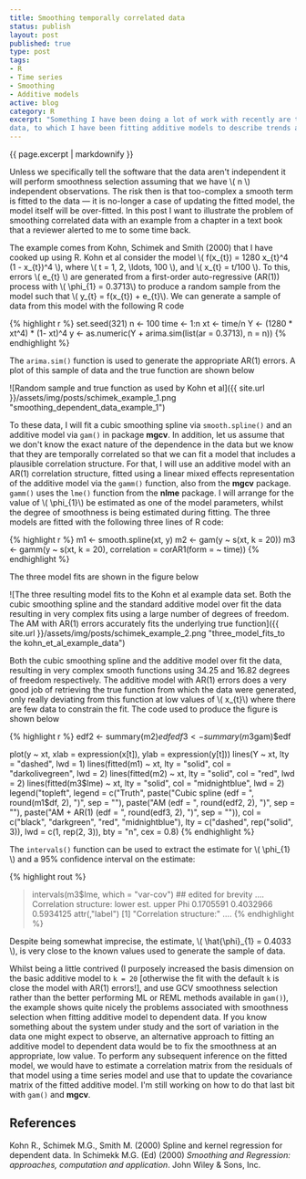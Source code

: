 ```yaml
--- 
title: Smoothing temporally correlated data
status: publish
layout: post
published: true
type: post
tags: 
- R
- Time series
- Smoothing
- Additive models
active: blog
category: R
excerpt: "Something I have been doing a lot of work with recently are time series
data, to which I have been fitting additive models to describe trends and other features of the data. When modelling temporally dependent data, we often need to adjust our fitted models to account for the lack of independence in the model residuals. When smoothing such data, however, there is an additional problem that needs to be addressed when we are determining the complexity of the fitted smooths as part of the model fit."
---
```


{{ page.excerpt | markdownify  }}

Unless we specifically tell the software that the data aren't independent it will perform smoothness selection assuming that we have \\( n \\) independent observations. The risk then is that too-complex a smooth term is fitted to the data &mdash; it is no-longer a case of updating the fitted model, the model itself will be over-fitted. In this post I want to illustrate the problem of smoothing correlated data with an example from a chapter in a text book that a reviewer alerted to me to some time back.

The example comes from Kohn, Schimek and Smith (2000) that I have cooked up using R. Kohn et al consider the model \\( f(x\_{t}) = 1280 x\_{t}\^4 (1 - x\_{t})\^4 \\), where \\( t = 1, 2, \\ldots, 100 \\), and \\( x\_{t} = t/100 \\). To this, errors \\( e\_{t} \\) are generated from a first-order auto-regressive (AR(1)) process with \\( \\phi\_{1} = 0.3713\\) to produce a random sample from the model such that \\( y\_{t} = f(x\_{t}) + e\_{t}\\). We can generate a sample of data from this model with the following R code

{% highlight r %}
set.seed(321)
n <- 100
time <- 1:n
xt <- time/n
Y <- (1280 * xt^4) * (1- xt)^4
y <- as.numeric(Y + arima.sim(list(ar = 0.3713), n = n))
{% endhighlight %}

The `arima.sim()` function is used to generate the appropriate AR(1) errors. A plot of this sample of data and the true function are shown below

![Random sample and true function as used by Kohn et al]({{ site.url }}/assets/img/posts/schimek_example_1.png "smoothing_dependent_data_example_1")

To these data, I will fit a cubic smoothing spline via `smooth.spline()` and an additive model via `gam()` in package **mgcv**. In addition, let us assume that we don't know the exact nature of the dependence in the data but we know that they are temporally correlated so that we can fit a model that includes a plausible correlation structure. For that, I will use an additive model with an AR(1) correlation structure, fitted using a linear mixed effects representation of the additive model via the `gamm()` function, also from the **mgcv** package. `gamm()` uses the `lme()` function from the **nlme** package. I will arrange for the value
of \\( \\phi\_{1}\\) be estimated as one of the model parameters, whilst the degree of smoothness is being estimated during fitting. The three models are fitted with the following three lines of R code:

{% highlight r %}
m1 <- smooth.spline(xt, y)
m2 <- gam(y ~ s(xt, k = 20))
m3 <- gamm(y ~ s(xt, k = 20), correlation = corAR1(form = ~ time))
{% endhighlight %}

The three model fits are shown in the figure below

![The three resulting model fits to the Kohn et al example data set. Both the cubic smoothing spline and the standard additive model over fit the data resulting in very complex fits using a large number of degrees of freedom. The AM with AR(1) errors accurately fits the underlying true function]({{ site.url }}/assets/img/posts/schimek_example_2.png "three_model_fits_to the kohn_et_al_example_data")

Both the cubic smoothing spline and the additive model over fit the
data, resulting in very complex smooth functions using 34.25 and 16.82
degrees of freedom respectively. The additive model with AR(1) errors
does a very good job of retrieving the true function from which the data
were generated, only really deviating from this function at low values
of \\( x\_{t}\\) where there are few data to constrain the fit. The
code used to produce the figure is shown below

{% highlight r %}
edf2 <- summary(m2)$edf
edf3 <- summary(m3$gam)$edf

plot(y ~ xt, xlab = expression(x[t]), ylab = expression(y[t]))
lines(Y ~ xt, lty = "dashed", lwd = 1)
lines(fitted(m1) ~ xt, lty = "solid", col = "darkolivegreen", lwd = 2)
lines(fitted(m2) ~ xt, lty = "solid", col = "red", lwd = 2)
lines(fitted(m3$lme) ~ xt, lty = "solid", col = "midnightblue", lwd = 2)
legend("topleft",
       legend = c("Truth",
       paste("Cubic spline (edf = ", round(m1$df, 2), ")", sep = ""),
       paste("AM (edf = ", round(edf2, 2), ")", sep = ""),
       paste("AM + AR(1) (edf = ", round(edf3, 2), ")", sep = "")),
       col = c("black", "darkgreen", "red", "midnightblue"),
       lty = c("dashed", rep("solid", 3)),
       lwd = c(1, rep(2, 3)),
       bty = "n", cex = 0.8)
{% endhighlight %}

The `intervals()` function can be used to extract the estimate for \\( \\phi\_{1} \\) and a 95% confidence interval on the estimate:

{% highlight rout %}
> intervals(m3$lme, which = "var-cov") ## edited for brevity
....
 Correlation structure:
        lower      est.     upper
Phi 0.1705591 0.4032966 0.5934125
attr(,"label")
[1] "Correlation structure:"
....
{% endhighlight %}

Despite being somewhat imprecise, the estimate, \\( \\hat{\\phi}\_{1} = 0.4033 \\), is very close to the known values used to generate the sample of data.

Whilst being a little contrived (I purposely increased the basis dimension on the basic additive model to `k = 20` [otherwise the fit with the default `k` is close the model with AR(1) errors!], and use GCV smoothness selection rather than the better performing ML or REML methods available in `gam()`), the example shows quite nicely the problems associated with smoothness selection when fitting additive model to dependent data. If you know something about the system under study and the sort of variation in the data one might expect to observe, an alternative approach to fitting an additive model to dependent data would be to fix the smoothness at an appropriate, low value. To perform any subsequent inference on the fitted model, we would have to estimate a correlation matrix from the residuals of that model using a time series model and use that to update the covariance matrix of the fitted additive model. I'm still working on how to do that last bit with `gam()` and **mgcv**.

References
----------

Kohn R., Schimek M.G., Smith M. (2000) Spline and kernel regression for
dependent data. In Schimekk M.G. (Ed) (2000) *Smoothing and Regression:
approaches, computation and application*. John Wiley & Sons, Inc.

